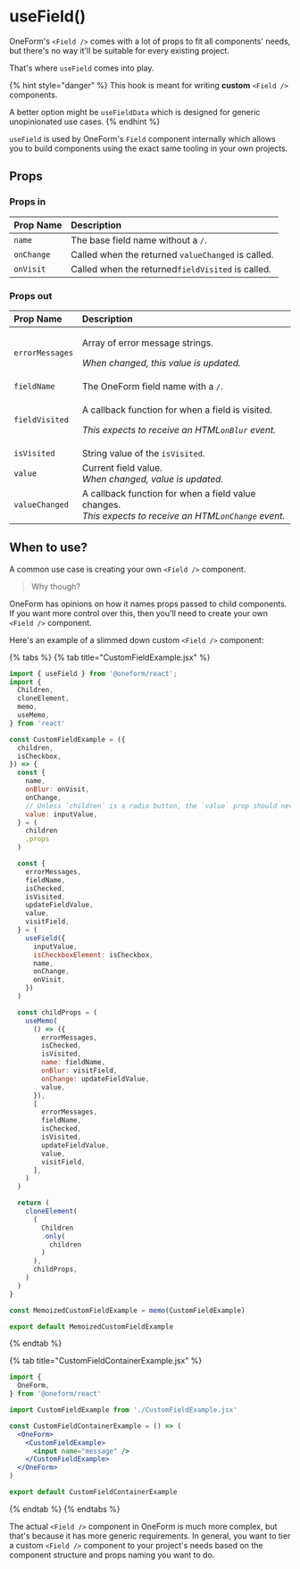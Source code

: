 # useField\(\)

OneForm's `<Field />` comes with a lot of props to fit all components' needs, but there's no way it'll be suitable for every existing project.

That's where `useField` comes into play.

{% hint style="danger" %}
This hook is meant for writing **custom** `<Field />` components.

A better option might be `useFieldData` which is designed for generic unopinionated use cases.
{% endhint %}

`useField` is used by OneForm's `Field` component internally which allows you to build components using the exact same tooling in your own projects.

## Props

### Props in

| Prop Name | Description |
| :--- | :--- |
| `name` | The base field name without a `/`. |
| `onChange` | Called when the returned `valueChanged` is called. |
| `onVisit` | Called when the returned`fieldVisited` is called. |

### Props out

<table>
  <thead>
    <tr>
      <th style="text-align:left">Prop Name</th>
      <th style="text-align:left">Description</th>
    </tr>
  </thead>
  <tbody>
    <tr>
      <td style="text-align:left"><code>errorMessages</code>
      </td>
      <td style="text-align:left">
        <p>Array of error message strings.</p>
        <p><em>When changed, this value is updated.</em>
        </p>
      </td>
    </tr>
    <tr>
      <td style="text-align:left"><code>fieldName</code>
      </td>
      <td style="text-align:left">The OneForm field name with a <code>/</code>.</td>
    </tr>
    <tr>
      <td style="text-align:left"><code>fieldVisited</code>
      </td>
      <td style="text-align:left">
        <p>A callback function for when a field is visited.</p>
        <p><em>This expects to receive an HTML<code>onBlur</code> event.</em>
        </p>
      </td>
    </tr>
    <tr>
      <td style="text-align:left"><code>isVisited</code>
      </td>
      <td style="text-align:left">String value of the <code>isVisited</code>.</td>
    </tr>
    <tr>
      <td style="text-align:left"><code>value</code>
      </td>
      <td style="text-align:left">Current field value.
        <br /><em>When changed, value is updated.</em>
      </td>
    </tr>
    <tr>
      <td style="text-align:left"><code>valueChanged</code>
      </td>
      <td style="text-align:left">A callback function for when a field value changes.
        <br /><em>This expects to receive an HTML<code>onChange</code> event.</em>
      </td>
    </tr>
  </tbody>
</table>

## When to use?

A common use case is creating your own `<Field />` component.

> Why though?

OneForm has opinions on how it names props passed to child components. If you want more control over this, then you'll need to create your own `<Field />` component.

Here's an example of a slimmed down custom `<Field />` component:

{% tabs %}
{% tab title="CustomFieldExample.jsx" %}
```jsx
import { useField } from '@oneform/react';
import {
  Children,
  cloneElement,
  memo,
  useMemo,
} from 'react'

const CustomFieldExample = ({
  children,
  isCheckbox,
}) => {
  const {
    name,
    onBlur: onVisit,
    onChange,
    // Unless `children` is a radio button, the `value` prop should never be set.
    value: inputValue,
  } = (
    children
    .props
  )

  const {
    errorMessages,
    fieldName,
    isChecked,
    isVisited,
    updateFieldValue,
    value,
    visitField,
  } = (
    useField({
      inputValue,
      isCheckboxElement: isCheckbox,
      name,
      onChange,
      onVisit,
    })
  )

  const childProps = (
    useMemo(
      () => ({
        errorMessages,
        isChecked,
        isVisited,
        name: fieldName,
        onBlur: visitField,
        onChange: updateFieldValue,
        value,
      }),
      [
        errorMessages,
        fieldName,
        isChecked,
        isVisited,
        updateFieldValue,
        value,
        visitField,
      ],
    )
  )

  return (
    cloneElement(
      (
        Children
        .only(
          children
        )
      ),
      childProps,
    )
  )
}

const MemoizedCustomFieldExample = memo(CustomFieldExample)

export default MemoizedCustomFieldExample
```
{% endtab %}

{% tab title="CustomFieldContainerExample.jsx" %}
```jsx
import {
  OneForm,
} from '@oneform/react'

import CustomFieldExample from './CustomFieldExample.jsx'

const CustomFieldContainerExample = () => (
  <OneForm>
    <CustomFieldExample>
      <input name="message" />
    </CustomFieldExample>
  </OneForm>
)

export default CustomFieldContainerExample
```
{% endtab %}
{% endtabs %}

The actual `<Field />` component in OneForm is much more complex, but that's because it has more generic requirements. In general, you want to tier a custom `<Field />` component to your project's needs based on the component structure and props naming you want to do.

